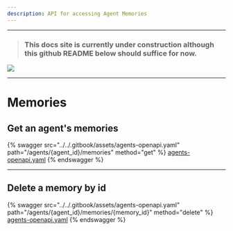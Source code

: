 ```yaml
---
description: API for accessing Agent Memories
---
```


*****
> ### This docs site is currently under construction although this github README below should suffice for now.

![](https://i.giphy.com/vR1dPIYzQmkRzLZk2w.webp)
*****


# Memories

## Get an agent's memories

{% swagger src="../../.gitbook/assets/agents-openapi.yaml" path="/agents/{agent_id}/memories" method="get" %}
[agents-openapi.yaml](../../.gitbook/assets/agents-openapi.yaml)
{% endswagger %}

***

## Delete a memory by id

{% swagger src="../../.gitbook/assets/agents-openapi.yaml" path="/agents/{agent_id}/memories/{memory_id}" method="delete" %}
[agents-openapi.yaml](../../.gitbook/assets/agents-openapi.yaml)
{% endswagger %}
